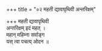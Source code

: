 +++
title = "०२ महती द्यावापृथिवी अन्तरिक्षम्"

+++
महती द्यावापृथिवी  
अन्तरिक्षम् इदं महत् ।  
महान् महिम्ना सर्वाङ्ग  
यस् त्वा पचत्य् ओदन ॥